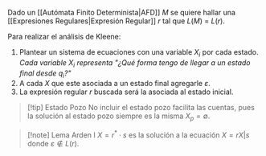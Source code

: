 Dado un [[Autómata Finito Determinista|AFD]] $M$ se quiere hallar una [[Expresiones Regulares|Expresión Regular]] $r$ tal que $L(M)$ = $L(r)$.

Para realizar el análisis de Kleene:
1. Plantear un sistema de ecuaciones con una variable $X_i$ por cada estado. *Cada variable $X_i$ representa "¿Qué forma tengo de llegar a un estado final desde $q_i$?"*
2. A cada $X$ que este asociada a un estado final agregarle $\varepsilon$.
3. La expresión regular $r$ buscada será la asociada al estado inicial.

>[!tip] Estado Pozo
>No incluir el estado pozo facilita las cuentas, pues la solución al estado pozo siempre es la misma $X_p = \emptyset$.

>[!note] Lema Arden I
>$X=r^\ast \cdot s$ es la solución a la ecuación $X=rX|s$ donde $\varepsilon \notin L(r)$.
